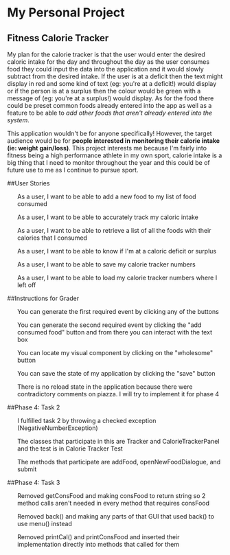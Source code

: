 # My Personal Project

## Fitness Calorie Tracker



<p>My plan for the calorie tracker is that the user would enter the desired caloric intake for the day and throughout the
day as the user consumes food they could input the data into the application and it would slowly subtract from the
desired intake. If the user is at a deficit then the text might display in red and some kind of text (eg: you're at
a deficit!) would display or if the person is at a surplus then the colour would be green with a message of (eg: you're
at a surplus!) would display. As for the food there could be preset common foods already entered into the app as well
as a feature to be able to <i>add other foods that aren't already entered into the system</i>. </p>

<p>This application wouldn't be for anyone specifically! However, the target audience would be for <b>people interested
in monitoring their calorie intake (ie: weight gain/loss)</b>. This project interests me because I'm fairly into fitness being a high performance athlete in my own sport, calorie
intake is a big thing that I need to monitor throughout the year and this could be of future use to me as I continue
to pursue sport. </p>

##User Stories

<ul>As a user, I want to be able to add a new food to my list of food consumed</ul>
<ul>As a user, I want to be able to accurately track my caloric intake</ul>
<ul>As a user, I want to be able to retrieve a list of all the foods with their calories that
 I consumed</ul>
<ul>As a user, I want to be able to know if I'm at a caloric deficit or surplus</ul>
<ul>As a user, I want to be able to save my calorie tracker numbers</ul>
<ul>As a user, I want to be able to load my calorie tracker numbers where I left off</ul>

##Instructions for Grader

<ul>You can generate the first required event by clicking any of the buttons</ul>
<ul>You can generate the second required event by clicking the "add consumed food" button and from there you can interact with the text box</ul>
<ul>You can locate my visual component by clicking on the "wholesome" button</ul>
<ul>You can save the state of my application by clicking the "save" button</ul>
<ul>There is no reload state in the application because there were contradictory comments on piazza. I will try to implement it for phase 4</ul>

##Phase 4: Task 2

<ul>I fulfilled task 2 by throwing a checked exception (NegativeNumberException)</ul>
<ul>The classes that participate in this are Tracker and CalorieTrackerPanel and the test is in Calorie Tracker Test</ul>
<ul>The methods that participate are addFood, openNewFoodDialogue, and submit</ul>

##Phase 4: Task 3

<ul>Removed getConsFood and making consFood to return string so 2 method calls aren't needed in every method that requires consFood</ul>
<ul>Removed back() and making any parts of that GUI that used back() to use menu() instead</ul>
<ul>Removed printCal() and printConsFood and inserted their implementation directly into methods that called for them</ul>
